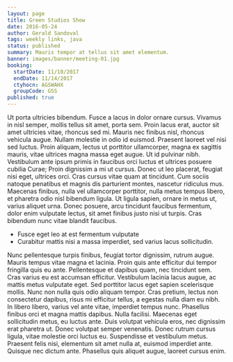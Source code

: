```yaml
---
layout: page
title: Green Studios Show
date: 2016-05-24
author: Gerald Sandoval
tags: weekly links, java
status: published
summary: Mauris tempor at tellus sit amet elementum.
banner: images/banner/meeting-01.jpg
booking:
  startDate: 11/10/2017
  endDate: 11/14/2017
  ctyhocn: AGSWAHX
  groupCode: GSS
published: true
---
```

Ut porta ultricies bibendum. Fusce a lacus in dolor ornare cursus. Vivamus in nisl semper, mollis tellus sit amet, porta sem. Proin lacus erat, auctor sit amet ultricies vitae, rhoncus sed mi. Mauris nec finibus nisl, rhoncus vehicula augue. Nullam molestie in odio id euismod. Praesent laoreet vel nisi sed luctus. Proin aliquam, lectus ut porttitor ullamcorper, magna ex sagittis mauris, vitae ultrices magna massa eget augue. Ut id pulvinar nibh. Vestibulum ante ipsum primis in faucibus orci luctus et ultrices posuere cubilia Curae; Proin dignissim a mi ut cursus.
Donec ut leo placerat, feugiat nisi eget, ultrices orci. Cras cursus vitae quam at tincidunt. Cum sociis natoque penatibus et magnis dis parturient montes, nascetur ridiculus mus. Maecenas finibus, nulla vel ullamcorper porttitor, nulla metus tempus libero, et pharetra odio nisl bibendum ligula. Ut ligula sapien, ornare in metus ut, varius aliquet urna. Donec posuere, arcu tincidunt faucibus fermentum, dolor enim vulputate lectus, sit amet finibus justo nisi ut turpis. Cras bibendum nunc vitae blandit faucibus.

* Fusce eget leo at est fermentum vulputate
* Curabitur mattis nisi a massa imperdiet, sed varius lacus sollicitudin.

Nunc pellentesque turpis finibus, feugiat tortor dignissim, rutrum augue. Mauris tempus vitae magna et lacinia. Proin quis ante efficitur dui tempor fringilla quis eu ante. Pellentesque et dapibus quam, nec tincidunt sem. Cras varius eu est accumsan efficitur. Vestibulum lacinia lacus augue, ac mattis metus vulputate eget. Sed porttitor lacus eget sapien scelerisque mollis. Nunc non nulla quis odio aliquam tempor. Cras pretium, lectus non consectetur dapibus, risus mi efficitur tellus, a egestas nulla diam eu nibh. In libero libero, varius vel ante vitae, imperdiet tempus nunc.
Phasellus finibus orci et magna mattis dapibus. Nulla facilisi. Maecenas eget sollicitudin metus, eu luctus ante. Duis volutpat vehicula eros, nec dignissim erat pharetra ut. Donec volutpat semper venenatis. Donec rutrum cursus ligula, vitae molestie orci luctus eu. Suspendisse et vestibulum metus. Praesent felis nisi, elementum sit amet nulla at, euismod imperdiet ante. Quisque nec dictum ante. Phasellus quis aliquet augue, laoreet cursus enim.

